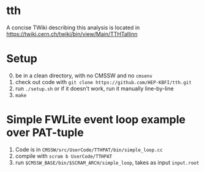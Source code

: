 tth
===

A concise TWiki describing this analysis is located in https://twiki.cern.ch/twiki/bin/view/Main/TTHTallinn

Setup
=====
0. be in a clean directory, with no CMSSW and no `cmsenv`
1. check out code with `git clone https://github.com/HEP-KBFI/tth.git`
2. run `./setup.sh` or if it doesn't work, run it manually line-by-line
3. `make`


Simple FWLite event loop example over PAT-tuple
=======================================
1. Code is in `CMSSW/src/UserCode/TTHPAT/bin/simple_loop.cc`
1. compile with `scram b UserCode/TTHPAT`
2. run `$CMSSW_BASE/bin/$SCRAM_ARCH/simple_loop`, takes as input `input.root`
